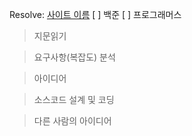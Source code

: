 Resolve: [사이트 이름](주소)
[ ] 백준
[ ] 프로그래머스

> 지문읽기

> 요구사항(복잡도) 분석

> 아이디어

> 소스코드 설계 및 코딩

> 다른 사람의 아이디어
